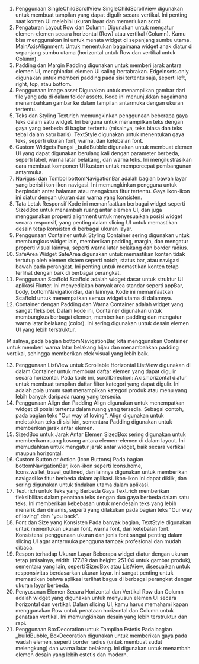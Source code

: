 1. Penggunaan SingleChildScrollView
   SingleChildScrollView digunakan untuk membuat tampilan yang dapat digulir secara vertikal. Ini penting saat konten UI melebihi ukuran layar dan memerlukan scroll.
2. Pengaturan Layout
   Row dan Column: Digunakan untuk mengatur elemen-elemen secara horizontal (Row) atau vertikal (Column). Kamu bisa menggunakan ini untuk menata widget di sepanjang sumbu utama.
   MainAxisAlignment: Untuk menentukan bagaimana widget anak diatur di sepanjang sumbu utama (horizontal untuk Row dan vertikal untuk Column).
3. Padding dan Margin
   Padding digunakan untuk memberi jarak antara elemen UI, menghindari elemen UI saling bertabrakan.
   EdgeInsets.only digunakan untuk memberi padding pada sisi tertentu saja, seperti left, right, top, atau bottom.
4. Penggunaan Image.asset
   Digunakan untuk menampilkan gambar dari file yang ada di dalam folder assets. Kode ini menunjukkan bagaimana menambahkan gambar ke dalam tampilan antarmuka dengan ukuran tertentu.
5. Teks dan Styling
   Text.rich memungkinkan penggunaan beberapa gaya teks dalam satu widget. Ini berguna untuk menampilkan teks dengan gaya yang berbeda di bagian tertentu (misalnya, teks biasa dan teks tebal dalam satu baris).
   TextStyle digunakan untuk menentukan gaya teks, seperti ukuran font, warna, dan ketebalan font.
6. Custom Widgets
   Fungsi \_buildBubble digunakan untuk membuat elemen UI yang dapat digunakan berulang kali dengan parameter berbeda, seperti label, warna latar belakang, dan warna teks. Ini mengilustrasikan cara membuat komponen UI kustom untuk mempercepat pembangunan antarmuka.
7. Navigasi dan Tombol
   bottomNavigationBar adalah bagian bawah layar yang berisi ikon-ikon navigasi. Ini memungkinkan pengguna untuk berpindah antar halaman atau mengakses fitur tertentu. Gaya ikon-ikon ini diatur dengan ukuran dan warna yang konsisten.
8. Tata Letak Responsif
   Kode ini memanfaatkan berbagai widget seperti SizedBox untuk menambah ruang antar elemen UI, dan juga menggunakan properti alignment untuk menyesuaikan posisi widget secara responsif, yang penting dalam slicing UI untuk memastikan desain tetap konsisten di berbagai ukuran layar.
9. Penggunaan Container untuk Styling
   Container sering digunakan untuk membungkus widget lain, memberikan padding, margin, dan mengatur properti visual lainnya, seperti warna latar belakang dan border radius.
10. SafeArea Widget
    SafeArea digunakan untuk memastikan konten tidak tertutup oleh elemen sistem seperti notch, status bar, atau navigasi bawah pada perangkat. Ini penting untuk memastikan konten tetap terlihat dengan baik di berbagai perangkat.
11. Penggunaan Scaffold
    Scaffold adalah widget dasar untuk struktur UI aplikasi Flutter. Ini menyediakan banyak area standar seperti appBar, body, bottomNavigationBar, dan lainnya. Kode ini memanfaatkan Scaffold untuk menempatkan semua widget utama di dalamnya.
12. Container dengan Padding dan Warna
    Container adalah widget yang sangat fleksibel. Dalam kode ini, Container digunakan untuk membungkus berbagai elemen, memberikan padding dan mengatur warna latar belakang (color). Ini sering digunakan untuk desain elemen UI yang lebih terstruktur.

Misalnya, pada bagian bottomNavigationBar, kita menggunakan Container untuk memberi warna latar belakang hijau dan menambahkan padding vertikal, sehingga memberikan efek visual yang lebih baik.

13. Penggunaan ListView untuk Scrollable Horizontal
    ListView digunakan di dalam Container untuk membuat daftar elemen yang dapat digulir secara horizontal. Pada kode ini, scrollDirection: Axis.horizontal diatur untuk membuat tampilan daftar filter kategori yang dapat digulir. Ini adalah pola umum saat menampilkan kategori produk atau menu yang lebih banyak daripada ruang yang tersedia.
14. Penggunaan Align dan Padding
    Align digunakan untuk menempatkan widget di posisi tertentu dalam ruang yang tersedia. Sebagai contoh, pada bagian teks "Our way of loving", Align digunakan untuk meletakkan teks di sisi kiri, sementara Padding digunakan untuk memberikan jarak antar elemen.
15. SizedBox untuk Jarak Antar Elemen
    SizedBox sering digunakan untuk memberikan ruang kosong antara elemen-elemen di dalam layout. Ini memudahkan untuk mengatur jarak antar widget, baik secara vertikal maupun horizontal.
16. Custom Button or Action (Icon Buttons)
    Pada bagian bottomNavigationBar, ikon-ikon seperti Icons.home, Icons.wallet_travel_outlined, dan lainnya digunakan untuk memberikan navigasi ke fitur berbeda dalam aplikasi. Ikon-ikon ini dapat diklik, dan sering digunakan untuk tindakan utama dalam aplikasi.
17. Text.rich untuk Teks yang Berbeda Gaya
    Text.rich memberikan fleksibilitas dalam penataan teks dengan dua gaya berbeda dalam satu teks. Ini memberikan kebebasan untuk mendesain teks yang lebih menarik dan dinamis, seperti yang dilakukan pada bagian teks "Our way of loving" dan "you back".
18. Font dan Size yang Konsisten
    Pada banyak bagian, TextStyle digunakan untuk menentukan ukuran font, warna font, dan ketebalan font. Konsistensi penggunaan ukuran dan jenis font sangat penting dalam slicing UI agar antarmuka pengguna tampak profesional dan mudah dibaca.
19. Respon terhadap Ukuran Layar
    Beberapa widget diatur dengan ukuran tetap (misalnya, width: 177.89 dan height: 251.04 untuk gambar produk), sementara yang lain, seperti SizedBox atau ListView, disesuaikan untuk responsivitas berdasarkan ukuran layar. Ini sangat penting untuk memastikan bahwa aplikasi terlihat bagus di berbagai perangkat dengan ukuran layar berbeda.
20. Penyusunan Elemen Secara Horizontal dan Vertikal
    Row dan Column adalah widget yang digunakan untuk menyusun elemen UI secara horizontal dan vertikal. Dalam slicing UI, kamu harus memahami kapan menggunakan Row untuk penataan horizontal dan Column untuk penataan vertikal. Ini memungkinkan desain yang lebih terstruktur dan rapi.
21. Penggunaan BoxDecoration untuk Tampilan Estetis
    Pada bagian \_buildBubble, BoxDecoration digunakan untuk memberikan gaya pada wadah elemen, seperti border radius (untuk membuat sudut melengkung) dan warna latar belakang. Ini digunakan untuk menambah elemen desain yang lebih estetis dan modern.
